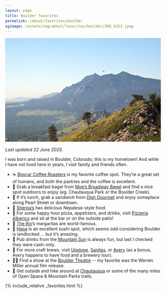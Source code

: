 ```yaml
---
layout: page
title: Boulder favorites
permalink: /about/favorites/boulder
ogimage: /assets/img/about/favorites/boulder/IMG_0253.jpeg
---
```

<img src="/assets/img/about/favorites/boulder/IMG_0253.jpeg" alt="Boulder" />

_Last updated 22 June 2025._

I was born and raised in Boulder, Colorado; this is my hometown! And while I have not lived here in years, I visit family and friends often.

- ☕️ [Boxcar Coffee Roasters](https://maps.apple.com/?address=1825%20Pearl%20St,%20Boulder,%20CO%20%2080302,%20United%20States&auid=8835420102125326547&ll=40.019823,-105.271473&lsp=9902&q=Boxcar%20Coffee%20Roasters) is my favorite coffee spot. They’re a great set of humans, and both the pastries and the coffee is excellent.
- 🥯 Grab a breakfast bagel from [Moe’s Broadway Bagel](https://maps.apple.com/?address=3075%20Arapahoe%20Ave,%20Boulder,%20CO%2080303,%20United%20States&auid=11452497518359192385&ll=40.015027,-105.252007&lsp=9902&q=Moe's%20Broadway%20Bagel) and find a nice spot outdoors to enjoy (eg. Chautauqua Park or the Boulder Creek).
- 🥪 If it’s lunch, grab a sandwich from [Dish Gourmet](https://maps.apple.com/?address=1918%20Pearl%20St,%20Boulder,%20CO%20%2080302,%20United%20States&auid=14001950911578857009&ll=40.019697,-105.270096&lsp=9902&q=Dish%20Gourmet) and enjoy someplace along Pearl Street or downtown.
- 🥘 [Sherpa’s](https://maps.apple.com/?address=825%20Walnut%20St,%20Boulder,%20CO%20%2080302,%20United%20States&auid=3124829576012812634&ll=40.016143,-105.284432&lsp=9902&q=Sherpa's%20Adventure%20Restaurant%20%26%20Bar) has delicious Nepalese-style food.
- 🍕 For some happy hour pizza, appetizers, and drinks, visit [Pizzeria Alberico](https://maps.apple.com/?address=1730%20Pearl%20St,%20Boulder,%20CO%20%2080302,%20United%20States&auid=16623498063454463912&ll=40.019135,-105.272542&lsp=9902&q=Pizzeria%20Alberico) and sit at the bar or on the outside patio!
- 🌮 [The Rio](https://maps.apple.com/?address=1101%20Walnut%20St,%20Boulder,%20CO%20%2080302,%20United%20States&auid=7232455307254972357&ll=40.016777,-105.280824&lsp=9902&q=Rio%20Grande%20Mexican%20Restaurant)’s margaritas are world-famous.
- 🍣 [Hapa](https://maps.apple.com/?address=1117%20Pearl%20Street,%20Boulder,%20CO%2080302,%20United%20States&auid=14715943169855714467&ll=40.017865,-105.280919&lsp=9902&q=Hapa%20Sushi%20Grill%20and%20Sake%20Bar) is an excellent sushi spot, which seems odd considering Boulder is landlocked ... but it’s amazing.
- 🍻 Pub drinks from the [Mountain Sun](https://maps.apple.com/?address=1535%20Pearl%20St,%20Boulder,%20CO%20%2080302,%20United%20States&auid=14474637385343172249&ll=40.019019,-105.275209&lsp=9902&q=Mountain%20Sun%20Pub%20%26%20Brewery) is always fun, but last I checked they were cash-only.
- 🍻 For more craft brews, visit [Upslope](https://maps.apple.com/?address=1501%20Lee%20Hill%20Rd,%20Boulder,%20CO%20%2080304,%20United%20States&auid=17332624768728670828&ll=40.062901,-105.279240&lsp=9902&q=Upslope%20Brewing%20Company), [Sanitas](https://maps.apple.com/?address=3550%20Frontier%20Ave,%20Boulder,%20CO%20%2080301,%20United%20States&auid=2361003309779870754&ll=40.022100,-105.248319&lsp=9902&q=Sanitas), or [Avery](https://maps.apple.com/?address=4910%20Nautilus%20Ct%20N,%20Boulder,%20CO%20%2080301,%20United%20States&auid=16656827806794431938&ll=40.062524,-105.204736&lsp=9902&q=Avery%20Brewing%20Co) (as a bonus, Avery happens to have food and a brewery tour).
- 👨‍🎤 Find a show at the [Boulder Theatre](https://maps.apple.com/?address=2032%2014th%20St,%20Boulder,%20CO%20%2080302,%20United%20States&auid=4387618948551568433&ll=40.019131,-105.277195&lsp=9902&q=Boulder%20Theater) -- my favorite was the Warren Miller annual film release.
- 🥾 Get outside and hike around at [Chautauqua](https://maps.apple.com/?address=900%20Baseline%20Rd,%20Boulder,%20CO%20%2080302,%20United%20States&auid=3328881260573032957&ll=39.998886,-105.281031&lsp=9902&q=Chautauqua%20Park) or some of the many miles of Open Space & Mountain Parks trails.

{% include_relative _favorites.html %}